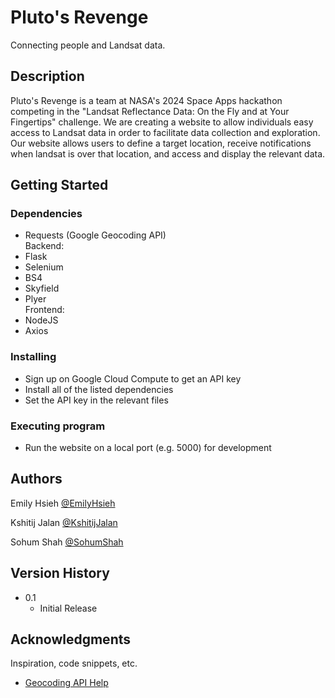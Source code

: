 # Pluto's Revenge
Connecting people and Landsat data.

## Description

Pluto's Revenge is a team at NASA's 2024 Space Apps hackathon competing in the "Landsat Reflectance Data: On the Fly and at Your Fingertips" challenge. We are creating a website to allow individuals easy access to Landsat data in order to facilitate data collection and exploration.  
Our website allows users to define a target location, receive notifications when landsat is over that location, and access and display the relevant data.

## Getting Started

### Dependencies

* Requests (Google Geocoding API)  
Backend:
* Flask
* Selenium
* BS4
* Skyfield
* Plyer  
Frontend:
* NodeJS
* Axios

### Installing

* Sign up on Google Cloud Compute to get an API key
* Install all of the listed dependencies
* Set the API key in the relevant files

### Executing program

* Run the website on a local port (e.g. 5000) for development

## Authors

Emily Hsieh [@EmilyHsieh](https://www.linkedin.com/in/emily-hsieh-6323bb23b/)

Kshitij Jalan [@KshitijJalan](https://www.linkedin.com/in/kshitij-jalan)

Sohum Shah [@SohumShah](https://www.linkedin.com/in/sohum1094/)

## Version History

* 0.1
    * Initial Release

## Acknowledgments

Inspiration, code snippets, etc.
* [Geocoding API Help](https://www.youtube.com/watch?v=d1QGLwie9YU&ab_channel=JieJenn)
